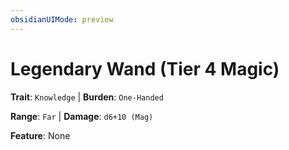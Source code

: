 ```yaml
---
obsidianUIMode: preview
---
```

# Legendary Wand (Tier 4 Magic)

**Trait**: `Knowledge` | **Burden**: `One-Handed`

**Range**: `Far` | **Damage**: `d6+10 (Mag)`

**Feature**: None